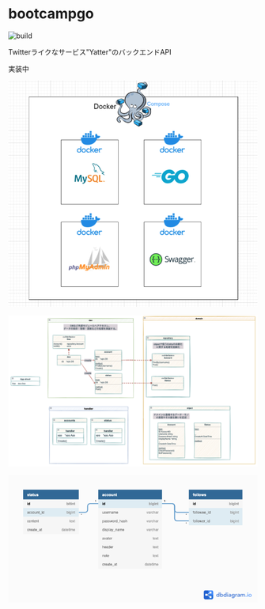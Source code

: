 # bootcampgo
![build](https://github.com/risudo/bootcampgo/actions/workflows/test.yml/badge.svg)

Twitterライクなサービス"Yatter"のバックエンドAPI

実装中

![system_configuration](doc/system_configuration.png)

![module_depends](doc/module_depends.png)

![entity-relationship-diagram](doc/entity-relationship-diagram.png)

